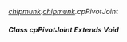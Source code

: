 _[chipmunk](../../modules/chipmunk/chipmunk-module.md):[chipmunk](../../modules/chipmunk/chipmunk-module.md).cpPivotJoint_
##### Class cpPivotJoint Extends Void
